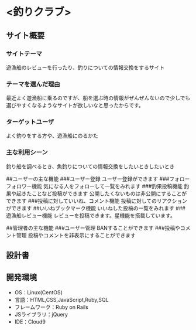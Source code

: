 # <釣りクラブ>

## サイト概要
### サイトテーマ
遊漁船のレビューを行ったり、釣りについての情報交換をするサイト
### テーマを選んだ理由
最近よく遊漁船に乗るのですが、船を選ぶ時の情報がぜんぜんないので少しでも選びやすくなるようなサイトが欲しいなと思ったからです。

### ターゲットユーザ
よく釣りをする方や、遊漁船にのるかた

### 主な利用シーン
釣り船を調べるとき、魚釣りについての情報交換をしたいときしたいとき

##ユーザーの主な機能
###ユーザー登録
ユーザー登録ができます
###フォローフォロワー機能
気になる人をフォローして一覧をみれます
###釣果投稿機能
釣果や起きたことなど投稿ができます
公開したくないものは非公開にすることができます
###投稿に対していいね、コメント機能
投稿に対してのリアクションができます
##いいねブックマーク機能
いいねした投稿の一覧をみれます
###遊漁船レビュー機能
レビューを投稿できます。星機能を搭載しています。

##管理者の主な機能
###ユーザー管理
BANすることができます
###投稿やコメント管理
投稿やコメントを非表示にすることができます


## 設計書


## 開発環境
- OS：Linux(CentOS)
- 言語：HTML,CSS,JavaScript,Ruby,SQL
- フレームワーク：Ruby on Rails
- JSライブラリ：jQuery
- IDE：Cloud9
